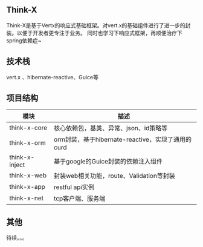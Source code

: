 ## Think-X

Think-X是基于Vertx的响应式基础框架。对vert.x的基础组件进行了进一步的封装。以便于开发者更专注于业务。
同时也学习下响应式框架，再顺便治疗下spring依赖症~

## 技术栈
vert.x 、hibernate-reactive、Guice等

## 项目结构

| 模块             | 描述                                    |
|----------------|---------------------------------------|
| think-x-core   | 核心依赖包，基类、异常、json、id策略等                |
| think-x-orm    | orm封装，基于hibernate-reactive，实现了通用的curd |
| think-x-inject | 基于google的Guice封装的依赖注入组件               |
| think-x-web    | 封装web相关功能，route、Validation等封装         |
| think-x-app    | restful api实例                         |
| think-x-net    | tcp客户端、服务端                            |
## 其他
待续。。。
